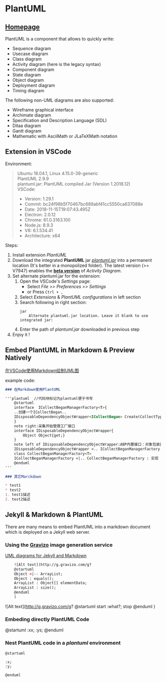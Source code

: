 # PlantUML

## [Homepage](http://plantuml.com)

PlantUML is a component that allows to quickly write:  

- Sequence diagram
- Usecase diagram
- Class diagram
- Activity diagram (here is the legacy syntax)
- Component diagram
- State diagram
- Object diagram
- Deployment diagram
- Timing diagram

The following non-UML diagrams are also supported:  

- Wireframe graphical interface
- Archimate diagram
- Specification and Description Language (SDL)
- Ditaa diagram
- Gantt diagram
- Mathematic with AsciiMath or JLaTeXMath notation

## Extension in VSCode

Environment:
> Ubuntu 18.04.1, Linux 4.15.0-39-generic  
> PlantUML 2.9.9  
> plantuml.jar: PlantUML compiled Jar (Version 1.2018.12)  
> VSCode:
> - Version: 1.29.1
> - Commit: bc24f98b5f70467bc689abf41cc5550ca637088e
> - Date: 2018-11-15T19:07:43.495Z
> - Electron: 2.0.12
> - Chrome: 61.0.3163.100
> - Node.js: 8.9.3
> - V8: 6.1.534.41
> - Architecture: x64

Steps:  

1. Install extension _PlantUML_  
1. Download the integrated **PlantUML** jar [_plantuml.jar_](http://plantuml.com/download) into a permanent location (It's better in a monopolized folder).
    The latest version (>= V7947) enables the [**beta version**](http://plantuml.com/activity-diagram-beta) of _Activity Diagram_.
1. Set alternate plantuml.jar for the extension:  
    1. Open the VSCode's _Settings_ page:  
        - Select _File >> Preferences >> Settings_  
        - or Press `Ctrl + ,`  
    1. Select _Extensions_ & _PlantUML configurations_ in left section  
    1. Search following in right section:  
        ```text
        jar
            Alternate plantuml.jar location. Leave it blank to use integrated jar:
        ```
    1. Enter the path of _plantuml.jar_ downloaded in previous step  
1. Enjoy it !

## Embed PlantUML in Markdown & Preview Natively

[在VSCode使用Markdown绘制UML图](https://www.cnblogs.com/mainxx/p/9341876.html)

example code:

```markdown
### 在Markdown使用PlantUML

'''plantuml  //代码块标记为plantuml便于书写
    @startuml
    interface  ICollectBeganManagerFactory<T>{
    ..创建一个ICollectBegan..
    IDisposableDependencyObjectWrapper<ICollectBegan> Create(CollectTypes collectClassify);
    }
    note right:采集开始管理工厂接口
    interface IDisposableDependencyObjectWrapper{
        Object Object{get;}
    }
    note left of IDisposableDependencyObjectWrapper:ABP内置接口：对象包装器
    IDisposableDependencyObjectWrapper <.. ICollectBeganManagerFactory : 依赖
    class CollectBeganManagerFactory<T>
    ICollectBeganManagerFactory <|.. CollectBeganManagerFactory : 实现
    @enduml
'''

### 其它Marckdown

* test1
* test2
1. test1描述
2. test2描述
```

## Jekyll & Markdown & PlantUML

There are many means to embed PlantUML into a markdown document which is deployed on a Jekyll web server.

### Using the [Gravizo](http://www.gravizo.com/) image generation service

[UML diagrams for Jekyll and Markdown](http://www.dilek.me/uml/plantuml/markdown/2016/01/15/Uml-diagrams-in-Markdown-pages/)

```html
    ![Alt text](http://g.gravizo.com/g?
    @startuml
    Object <|-- ArrayList;
    Object : equals();
    ArrayList : Object[] elementData;
    ArrayList : size();
    @enduml
    )
```

![Alt text](http://g.gravizo.com/g?
@startuml
start
:what?;
stop
@enduml
)

### Embeding directly PlantUML Code

@startuml
:xx;
:ys;
@enduml

### Nest PlantUML code in a _plantuml_ environment

```plantuml
@startuml

:x;
:y;

@enduml
```